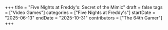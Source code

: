 +++
title = "Five Nights at Freddy's: Secret of the Mimic"
draft = false
tags = ["Video Games"]
categories = ["Five Nights at Freddy's"]
startDate = "2025-06-13"
endDate = "2025-10-31"
contributors = ["The 64th Gamer"]
+++
